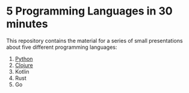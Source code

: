 # 5 Programming Languages in 30 minutes

This repository contains the material for a series of small
presentations about five different programming languages:

1. [Python](01-python/01-python.org)
2. [Clojure](02-clojure/02-clojure.org)
3. Kotlin
4. Rust
5. Go

